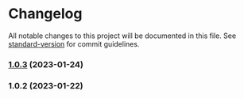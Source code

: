 # Changelog

All notable changes to this project will be documented in this file. See [standard-version](https://github.com/conventional-changelog/standard-version) for commit guidelines.

### [1.0.3](https://github.com/alfonsodguez/nodejs-github-package/compare/v1.0.2...v1.0.3) (2023-01-24)

### 1.0.2 (2023-01-22)
